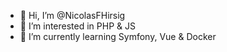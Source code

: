 - 👋 Hi, I’m @NicolasFHirsig
- 👀 I’m interested in PHP & JS
- 🌱 I’m currently learning Symfony, Vue & Docker
<!---
NicolasFHirsig/NicolasFHirsig is a ✨ special ✨ repository because its `README.md` (this file) appears on your GitHub profile.
You can click the Preview link to take a look at your changes.
--->
